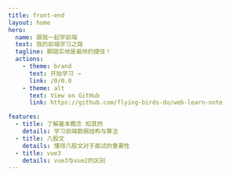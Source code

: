 ```yaml
---
title: front-end
layout: home
hero:
  name: 跟我一起学前端
  text: 我的前端学习之路
  tagline: 脚踏实地是最快的捷径！
  actions:
    - theme: brand
      text: 开始学习 →
      link: /0/0.0
    - theme: alt
      text: View on GitHub
      link: https://github.com/flying-birds-do/web-learn-note

features:
  - title: 了解基本概念 知其然 
    details: 学习前端数据结构与算法
  - title: 八股文
    details: 懂得八股文对于面试的重要性
  - title: vue3
    details: vue3与vue2的区别
---
```

